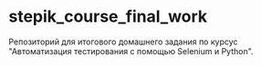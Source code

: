 # stepik_course_final_work
Репозиторий для итогового домашнего задания по курсус "Автоматизация тестирования с помощью Selenium и Python".

